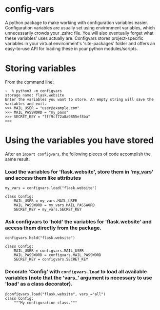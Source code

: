 # config-vars
A python package to make working with configuration variables easier. Configuration variables are usually set using environment variables, which unnecessarily crowds your .zshrc file. You will also eventually forget what these variables' uses actually are. Configvars stores project-specific variables in your virtual environment's 'site-packages' folder and offers an easy-to-use API for loading these in your python modules/scripts.

# Storing variables
From the command line:
```
~  % python3 -m configvars
storage name: flask.website
Enter the variables you want to store. An empty string will save the variables and exit.
>>> MAIL_USER = "user@example.com"
>>> MAIL_PASSWORD = "my_pass"
>>> SECRET_KEY = "fff9cf72a8a9855ef8ba"
>>>
```

# Using the variables you have stored
After an `import configvars`, the following pieces of code accomplish the same result.

### Load the variables for 'flask.website', store them in 'my_vars' and access them like attributes
```
my_vars = configvars.load("flask.website")

class Config:
    MAIL_USER = my_vars.MAIL_USER
    MAIL_PASSWORD = my_vars.MAIL_PASSWORD
    SECRET_KEY = my_vars.SECRET_KEY
```

### Ask configvars to 'hold' the variables for 'flask.website' and access them directly from the package.
```
configvars.hold("flask.website")

class Config:
    MAIL_USER = configvars.MAIL_USER
    MAIL_PASSWORD = configvars.MAIL_PASSWORD
    SECRET_KEY = configvars.SECRET_KEY
```

### Decorate 'Config' with `configvars.load` to load all available variables (note that the 'vars_' argument is necessary to use 'load' as a class decorator).
```
@configvars.load("flask.website", vars_="all")
class Config:
    """My configuration class."""
```
